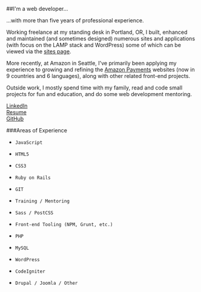 ##I'm a web developer...

...with more than five years of professional experience.

Working freelance at my standing desk in Portland, OR, I built, enhanced and maintained (and sometimes designed) numerous sites and applications (with focus on the LAMP stack and WordPress) some of which can be viewed via the [sites page](http://jordanjwatkins.github.io/portfolio-sites/).

More recently, at Amazon in Seattle, I've primarily been applying my experience to growing and refining the [Amazon Payments](https://payments.amazon.com/home) websites (now in 9 countries and 6 languages), along with other related front-end projects.

Outside work, I mostly spend time with my family, read and code small projects for fun and education, and do some web development mentoring.

[LinkedIn](https://www.linkedin.com/in/jordanwatkins)  
[Resume](https://docs.google.com/document/d/1PDNOL_buvgCI6DsNKetG8-aW4Y8Jgs-67SUAjUn6fPU)  
[GitHub](https://github.com/jordanjwatkins)  

###Areas of Experience
*     JavaScript
*     HTML5
*     CSS3
*     Ruby on Rails
*     GIT
*     Training / Mentoring
*     Sass / PostCSS
*     Front-end Tooling (NPM, Grunt, etc.)
*     PHP
*     MySQL
*     WordPress
*     CodeIgniter
*     Drupal / Joomla / Other
